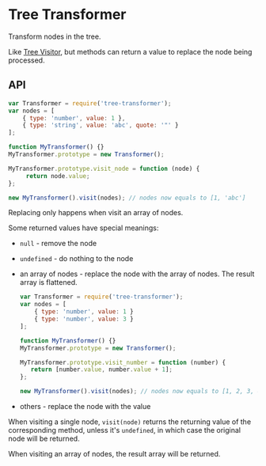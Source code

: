 # Tree Transformer

Transform nodes in the tree.

Like [Tree Visitor](https://github.com/curvedmark/tree-visitor), but methods can return a value to replace the node being processed.

## API

```javascript
var Transformer = require('tree-transformer');
var nodes = [
	{ type: 'number', value: 1 },
	{ type: 'string', value: 'abc', quote: '"' }
];

function MyTransformer() {}
MyTransformer.prototype = new Transformer();

MyTransformer.prototype.visit_node = function (node) {
	 return node.value;
};

new MyTransformer().visit(nodes); // nodes now equals to [1, 'abc']
```

Replacing only happens when visit an array of nodes.

Some returned values have special meanings:

* `null` - remove the node
* `undefined` - do nothing to the node
* an array of nodes - replace the node with the array of nodes. The result array is flattened.

	```javascript
	var Transformer = require('tree-transformer');
	var nodes = [
		{ type: 'number', value: 1 }
		{ type: 'number', value: 3 }
	];

	function MyTransformer() {}
	MyTransformer.prototype = new Transformer();

	MyTransformer.prototype.visit_number = function (number) {
	   return [number.value, number.value + 1];
	};

	new MyTransformer().visit(nodes); // nodes now equals to [1, 2, 3, 4]
	```
* others - replace the node with the value

When visiting a single node, `visit(node)` returns the returning value of the corresponding method, unless it's `undefined`, in which case the original node will be returned.

When visiting an array of nodes, the result array will be returned.
